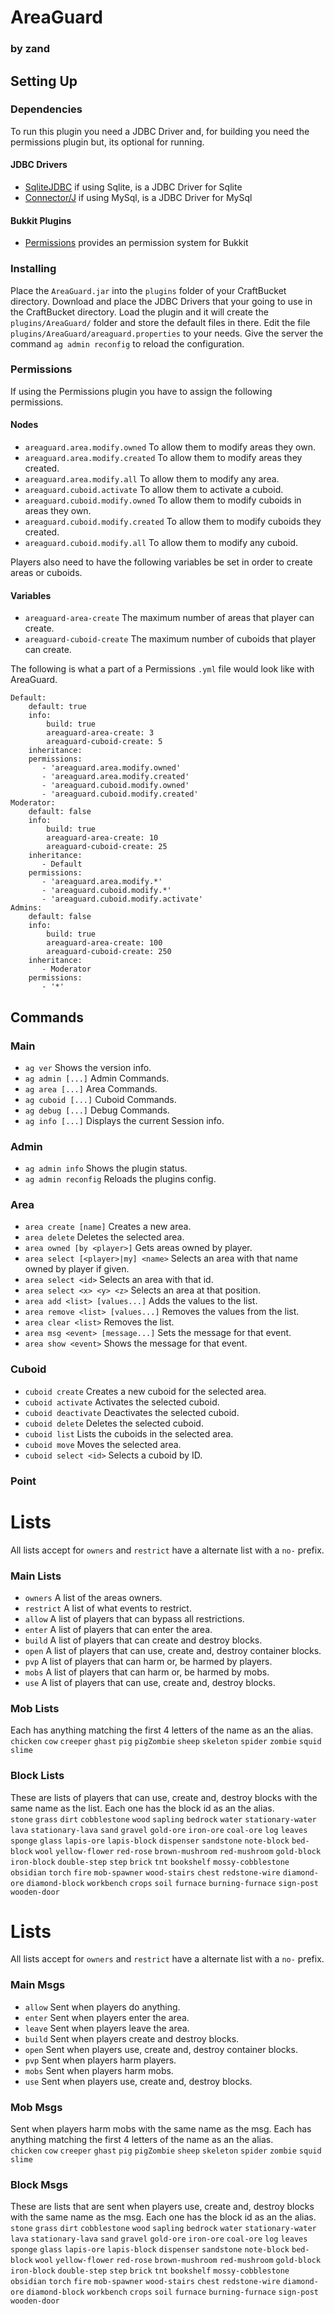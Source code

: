 AreaGuard
=========
### by zand ###

Setting Up
---------------

### Dependencies ###
To run this plugin you need a JDBC Driver and, 
for building you need the permissions plugin but, 
its optional for running.

#### JDBC Drivers ####
- [SqliteJDBC](http://www.zentus.com/sqlitejdbc/) if using Sqlite, is a JDBC Driver for Sqlite
- [Connector/J](http://www.mysql.com/downloads/connector/j/) if using MySql, is a JDBC Driver for MySql

#### Bukkit Plugins ####
- [Permissions](http://forums.bukkit.org/threads/1403/) provides an permission system for Bukkit

### Installing ###
Place the `AreaGuard.jar` into the `plugins` folder of your CraftBucket directory.
Download and place the JDBC Drivers that your going to use in the CraftBucket directory.
Load the plugin and it will create the `plugins/AreaGuard/` folder and store the default files in there.
Edit the file `plugins/AreaGuard/areaguard.properties` to your needs.
Give the server the command `ag admin reconfig` to reload the configuration.

### Permissions ###
If using the Permissions plugin you have to assign the following permissions.

#### Nodes ####
- `areaguard.area.modify.owned` To allow them to modify areas they own.
- `areaguard.area.modify.created` To allow them to modify areas they created.
- `areaguard.area.modify.all` To allow them to modify any area.
- `areaguard.cuboid.activate` To allow them to activate a cuboid.
- `areaguard.cuboid.modify.owned` To allow them to modify cuboids in areas they own.
- `areaguard.cuboid.modify.created` To allow them to modify cuboids they created.
- `areaguard.cuboid.modify.all` To allow them to modify any cuboid.

Players also need to have the following variables be set in order to create areas or cuboids.

#### Variables ####
- `areaguard-area-create` The maximum number of areas that player can create.
- `areaguard-cuboid-create` The maximum number of cuboids that player can create.

The following is what a part of a Permissions `.yml` file would look like with AreaGuard.

    Default:
        default: true
        info:
            build: true
            areaguard-area-create: 3
            areaguard-cuboid-create: 5
        inheritance: 
        permissions:
           - 'areaguard.area.modify.owned'
           - 'areaguard.area.modify.created'
           - 'areaguard.cuboid.modify.owned'
           - 'areaguard.cuboid.modify.created'
    Moderator:
        default: false
        info:
            build: true
            areaguard-area-create: 10
            areaguard-cuboid-create: 25
        inheritance:
           - Default
        permissions:
           - 'areaguard.area.modify.*'
           - 'areaguard.cuboid.modify.*'
           - 'areaguard.cuboid.modify.activate'
    Admins:
        default: false
        info:
            build: true
            areaguard-area-create: 100
            areaguard-cuboid-create: 250
        inheritance:
           - Moderator
        permissions:
           - '*'

Commands
--------
### Main ###
- `ag ver` Shows the version info.
- `ag admin [...]` Admin Commands.
- `ag area [...]` Area Commands.
- `ag cuboid [...]` Cuboid Commands.
- `ag debug [...]` Debug Commands.
- `ag info [...]` Displays the current Session info.

### Admin ###
- `ag admin info` Shows the plugin status.
- `ag admin reconfig` Reloads the plugins config.

### Area ###
- `area create [name]` Creates a new area.
- `area delete` Deletes the selected area.
- `area owned [by <player>]` Gets areas owned by player.
- `area select [<player>|my] <name>` Selects an area with that name owned by player if given.
- `area select <id>` Selects an area with that id.
- `area select <x> <y> <z>` Selects an area at that position.
- `area add <list> [values...]` Adds the values to the list.
- `area remove <list> [values...]` Removes the values from the list.
- `area clear <list>` Removes the list.
- `area msg <event> [message...]` Sets the message for that event.
- `area show <event>` Shows the message for that event.

### Cuboid ###
- `cuboid create` Creates a new cuboid for the selected area.
- `cuboid activate` Activates the selected cuboid.
- `cuboid deactivate` Deactivates the selected cuboid.
- `cuboid delete` Deletes the selected cuboid.
- `cuboid list` Lists the cuboids in the selected area.
- `cuboid move` Moves the selected area.
- `cuboid select <id>` Selects a cuboid by ID.

### Point ###

Lists
=====
All lists accept for `owners` and `restrict` have a alternate list with a `no-` prefix.

### Main Lists ###
- `owners` A list of the areas owners.
- `restrict` A list of what events to restrict.
- `allow` A list of players that can bypass all restrictions.
- `enter` A list of players that can enter the area.
- `build` A list of players that can create and destroy blocks.
- `open` A list of players that can use, create and, destroy container blocks.
- `pvp` A list of players that can harm or, be harmed by players.
- `mobs` A list of players that can harm or, be harmed by mobs.
- `use` A list of players that can use, create and, destroy blocks.

### Mob Lists ###
Each has anything matching the first 4 letters of the name as an the alias.  
`chicken` `cow` `creeper` `ghast` `pig` `pigZombie` `sheep` `skeleton`
`spider` `zombie` `squid` `slime`

### Block Lists ###
These are lists of players that can use, create and, destroy blocks with the same name as the list.
Each one has the block id as an the alias.  
`stone` `grass` `dirt` `cobblestone` `wood` `sapling` `bedrock` `water`
`stationary-water` `lava` `stationary-lava` `sand` `gravel` `gold-ore`
`iron-ore` `coal-ore` `log` `leaves` `sponge` `glass` `lapis-ore`
`lapis-block` `dispenser` `sandstone` `note-block` `bed-block` `wool`
`yellow-flower` `red-rose` `brown-mushroom` `red-mushroom` `gold-block`
`iron-block` `double-step` `step` `brick` `tnt` `bookshelf`
`mossy-cobblestone` `obsidian` `torch` `fire` `mob-spawner`
`wood-stairs` `chest` `redstone-wire` `diamond-ore` `diamond-block`
`workbench` `crops` `soil` `furnace` `burning-furnace` `sign-post`
`wooden-door`

Lists
=====
All lists accept for `owners` and `restrict` have a alternate list with a `no-` prefix.

### Main Msgs ###
- `allow` Sent when players do anything.
- `enter` Sent when players enter the area.
- `leave` Sent when players leave the area.
- `build` Sent when players create and destroy blocks.
- `open` Sent when players use, create and, destroy container blocks.
- `pvp` Sent when players harm players.
- `mobs` Sent when players harm mobs.
- `use` Sent when players use, create and, destroy blocks.

### Mob Msgs ###
Sent when players harm mobs with the same name as the msg.
Each has anything matching the first 4 letters of the name as an the alias.  
`chicken` `cow` `creeper` `ghast` `pig` `pigZombie` `sheep` `skeleton`
`spider` `zombie` `squid` `slime`

### Block Msgs ###
These are lists that are sent when players use, create and, destroy blocks with the same name as the msg.
Each one has the block id as an the alias.  
`stone` `grass` `dirt` `cobblestone` `wood` `sapling` `bedrock` `water`
`stationary-water` `lava` `stationary-lava` `sand` `gravel` `gold-ore`
`iron-ore` `coal-ore` `log` `leaves` `sponge` `glass` `lapis-ore`
`lapis-block` `dispenser` `sandstone` `note-block` `bed-block` `wool`
`yellow-flower` `red-rose` `brown-mushroom` `red-mushroom` `gold-block`
`iron-block` `double-step` `step` `brick` `tnt` `bookshelf`
`mossy-cobblestone` `obsidian` `torch` `fire` `mob-spawner`
`wood-stairs` `chest` `redstone-wire` `diamond-ore` `diamond-block`
`workbench` `crops` `soil` `furnace` `burning-furnace` `sign-post`
`wooden-door`